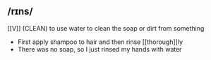 ## /rɪns/  
[[V]]
(CLEAN)
to use water to clean the soap or dirt from something

- First apply shampoo to hair and then rinse [[thorough]]ly
- There was no soap, so I just rinsed my hands with water